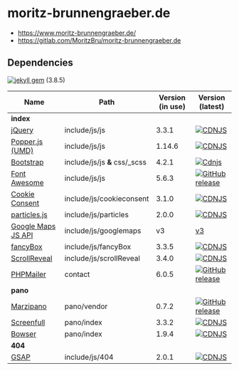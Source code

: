 # moritz-brunnengraeber.de

* https://www.moritz-brunnengraeber.de/
* https://gitlab.com/MoritzBru/moritz-brunnengraeber.de

## Dependencies

[![jekyll gem](https://img.shields.io/gem/v/jekyll.svg?label=jekyll+gem)](https://github.com/jekyll/jekyll/releases) (3.8.5)

| Name                                                                    | Path                          | Version (in use) | Version (latest)                                                                                                                         |
| ----------------------------------------------------------------------- | ----------------------------- | ---------------- | ---------------------------------------------------------------------------------------------------------------------------------------- |
| **index**                                                               |                               |                  |                                                                                                                                          |
| [jQuery](https://code.jquery.com)                                       | include/js/js                 | 3.3.1            | [![CDNJS](https://img.shields.io/cdnjs/v/jquery.svg)](https://cdnjs.com/libraries/jquery/)                                               |
| [Popper.js (UMD)](https://github.com/FezVrasta/popper.js)               | include/js/js                 | 1.14.6           | [![CDNJS](https://img.shields.io/cdnjs/v/popper.js.svg)](https://cdnjs.com/libraries/popper.js)                                          |
| [Bootstrap](https://getbootstrap.com/)                                  | include/js/js **&** css/_scss | 4.2.1            | [![Cdnjs](https://img.shields.io/cdnjs/v/twitter-bootstrap.svg)](https://cdnjs.com/libraries/twitter-bootstrap)                          |
| [Font Awesome](https://fontawesome.com/)                                | include/js/js                 | 5.6.3            | [![GitHub release](https://img.shields.io/github/release/FortAwesome/Font-Awesome.svg)](https://fontawesome.com/get-started/svg-with-js) |
| [Cookie Consent](https://cookieconsent.insites.com/ )                   | include/js/cookieconsent      | 3.1.0            | [![CDNJS](https://img.shields.io/cdnjs/v/cookieconsent2.svg)](https://cdnjs.com/libraries/cookieconsent2)                                |
| [particles.js](https://github.com/VincentGarreau/particles.js/)         | include/js/particles          | 2.0.0            | [![CDNJS](https://img.shields.io/cdnjs/v/particles.js.svg)](https://cdnjs.com/libraries/particles.js)                                    |
| [Google Maps JS API](https://developers.google.com/maps/documentation/) | include/js/googlemaps         | v3               | [v3](https://developers.google.com/maps/documentation/javascript/reference/3.exp/?hl=de)                                                 |
| [fancyBox](https://fancyapps.com/fancybox/3/)                           | include/js/fancyBox           | 3.3.5            | [![CDNJS](https://img.shields.io/cdnjs/v/fancybox.svg)](https://cdnjs.com/libraries/fancybox)                                            |
| [ScrollReveal](https://github.com/jlmakes/scrollreveal)                 | include/js/scrollReveal       | 3.4.0            | [![CDNJS](https://img.shields.io/cdnjs/v/scrollReveal.js.svg)](https://cdnjs.com/libraries/scrollReveal.js)                              |
| [PHPMailer](https://github.com/PHPMailer/PHPMailer)                     | contact                       | 6.0.5            | [![GitHub release](https://img.shields.io/github/release/PHPMailer/PHPMailer.svg)](https://github.com/PHPMailer/PHPMailer/releases)      |
| **pano**                                                                |                               |                  |                                                                                                                                          |
| [Marzipano](http://www.marzipano.net/)                                  | pano/vendor                   | 0.7.2            | [![GitHub release](https://img.shields.io/github/tag/google/marzipano.svg)](http://www.marzipano.net/)                                   |
| [Screenfull](https://github.com/sindresorhus/screenfull.js)             | pano/index                    | 3.3.2            | [![CDNJS](https://img.shields.io/cdnjs/v/screenfull.js.svg)](https://cdnjs.com/libraries/screenfull.js)                                  |
| [Bowser](https://github.com/lancedikson/bowser)                         | pano/index                    | 1.9.4            | [![CDNJS](https://img.shields.io/cdnjs/v/bowser.svg)](https://cdnjs.com/libraries/bowser)                                                |
| **404**                                                                 |                               |                  |                                                                                                                                          |
| [GSAP](https://greensock.com/gsap)                                      | include/js/404                | 2.0.1            | [![CDNJS](https://img.shields.io/cdnjs/v/gsap.svg)](https://cdnjs.com/libraries/gsap)                                                    |
